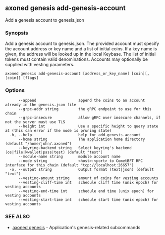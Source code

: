 ## axoned genesis add-genesis-account

Add a genesis account to genesis.json

### Synopsis

Add a genesis account to genesis.json. The provided account must specify
the account address or key name and a list of initial coins. If a key name is given,
the address will be looked up in the local Keybase. The list of initial tokens must
contain valid denominations. Accounts may optionally be supplied with vesting parameters.

```
axoned genesis add-genesis-account [address_or_key_name] [coin][,[coin]] [flags]
```

### Options

```
      --append                   append the coins to an account already in the genesis.json file
      --grpc-addr string         the gRPC endpoint to use for this chain
      --grpc-insecure            allow gRPC over insecure channels, if not the server must use TLS
      --height int               Use a specific height to query state at (this can error if the node is pruning state)
  -h, --help                     help for add-genesis-account
      --home string              The application home directory (default "/home/john/.axoned")
      --keyring-backend string   Select keyring's backend (os|file|kwallet|pass|test) (default "test")
      --module-name string       module account name
      --node string              <host>:<port> to CometBFT RPC interface for this chain (default "tcp://localhost:26657")
  -o, --output string            Output format (text|json) (default "text")
      --vesting-amount string    amount of coins for vesting accounts
      --vesting-cliff-time int   schedule cliff time (unix epoch) for vesting accounts
      --vesting-end-time int     schedule end time (unix epoch) for vesting accounts
      --vesting-start-time int   schedule start time (unix epoch) for vesting accounts
```

### SEE ALSO

* [axoned genesis](axoned_genesis.md)	 - Application's genesis-related subcommands
